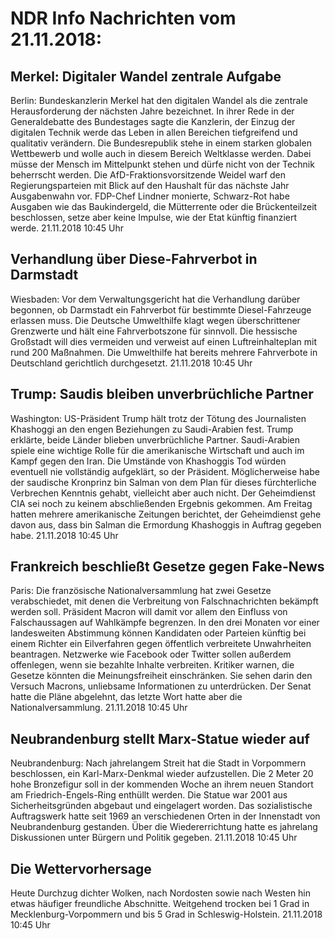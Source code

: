 # NDR Info Nachrichten vom 21.11.2018:


## Merkel: Digitaler Wandel zentrale Aufgabe
Berlin:	Bundeskanzlerin Merkel hat den digitalen Wandel als die zentrale Herausforderung der nächsten Jahre bezeichnet. In ihrer Rede in der Generaldebatte des Bundestages sagte die Kanzlerin, der Einzug der digitalen Technik werde das Leben in allen Bereichen tiefgreifend und qualitativ verändern. Die Bundesrepublik stehe in einem starken globalen Wettbewerb und wolle auch in diesem Bereich Weltklasse werden. Dabei müsse der Mensch im Mittelpunkt stehen und dürfe nicht von der Technik beherrscht werden. Die AfD-Fraktionsvorsitzende Weidel warf den Regierungsparteien mit Blick auf den Haushalt für das nächste Jahr Ausgabenwahn vor. FDP-Chef Lindner monierte, Schwarz-Rot habe Ausgaben wie das Baukindergeld, die Mütterrente oder die Brückenteilzeit beschlossen, setze aber keine Impulse, wie der Etat künftig finanziert werde. 21.11.2018 10:45 Uhr 

## Verhandlung über Diese-Fahrverbot in Darmstadt
Wiesbaden: Vor dem Verwaltungsgericht hat die Verhandlung darüber begonnen, ob Darmstadt ein Fahrverbot für bestimmte Diesel-Fahrzeuge erlassen muss. Die Deutsche Umwelthilfe klagt wegen überschrittener Grenzwerte und hält eine Fahrverbotszone für sinnvoll. Die hessische Großstadt will dies vermeiden und verweist auf einen Luftreinhalteplan mit rund 200 Maßnahmen. Die Umwelthilfe hat bereits mehrere Fahrverbote in Deutschland gerichtlich durchgesetzt. 21.11.2018 10:45 Uhr 

## Trump: Saudis bleiben unverbrüchliche Partner
Washington: US-Präsident Trump hält trotz der Tötung des Journalisten Khashoggi an den engen Beziehungen zu Saudi-Arabien fest. Trump erklärte, beide Länder blieben unverbrüchliche Partner. Saudi-Arabien spiele eine wichtige Rolle für die amerikanische Wirtschaft und auch im Kampf gegen den Iran. Die Umstände von Khashoggis Tod würden eventuell nie vollständig aufgeklärt, so der Präsident. Möglicherweise habe der saudische Kronprinz bin Salman von dem Plan für dieses fürchterliche Verbrechen Kenntnis gehabt, vielleicht aber auch nicht. Der Geheimdienst CIA sei noch zu keinem abschließenden Ergebnis gekommen. Am Freitag hatten mehrere amerikanische Zeitungen berichtet, der Geheimdienst gehe davon aus, dass bin Salman die Ermordung Khashoggis in Auftrag gegeben habe. 21.11.2018 10:45 Uhr 

## Frankreich beschließt Gesetze gegen Fake-News
Paris:	Die französische Nationalversammlung hat zwei Gesetze verabschiedet, mit denen die Verbreitung von Falschnachrichten bekämpft werden soll. Präsident Macron will damit vor allem den Einfluss von Falschaussagen auf Wahlkämpfe begrenzen. In den drei Monaten vor einer landesweiten Abstimmung können Kandidaten oder Parteien künftig bei einem Richter ein Eilverfahren gegen öffentlich verbreitete Unwahrheiten beantragen. Netzwerke wie Facebook oder Twitter sollen außerdem offenlegen, wenn sie bezahlte Inhalte verbreiten. Kritiker warnen, die Gesetze könnten die Meinungsfreiheit einschränken. Sie sehen darin den Versuch Macrons, unliebsame Informationen zu unterdrücken. Der Senat hatte die Pläne abgelehnt, das letzte Wort hatte aber die Nationalversammlung. 21.11.2018 10:45 Uhr 

## Neubrandenburg stellt Marx-Statue wieder auf
Neubrandenburg: Nach jahrelangem Streit hat die Stadt in Vorpommern beschlossen, ein Karl-Marx-Denkmal wieder aufzustellen. Die 2 Meter 20 hohe Bronzefigur soll in der kommenden Woche an ihrem neuen Standort am Friedrich-Engels-Ring enthüllt werden. Die Statue war 2001 aus Sicherheitsgründen abgebaut und eingelagert worden. Das sozialistische Auftragswerk hatte seit 1969 an verschiedenen Orten in der Innenstadt von Neubrandenburg gestanden. Über die Wiedererrichtung hatte es jahrelang Diskussionen unter Bürgern und Politik gegeben. 21.11.2018 10:45 Uhr 

## Die Wettervorhersage
Heute Durchzug dichter Wolken, nach Nordosten sowie nach Westen hin etwas häufiger freundliche Abschnitte. Weitgehend trocken bei 1 Grad in Mecklenburg-Vorpommern und bis 5 Grad in Schleswig-Holstein. 21.11.2018 10:45 Uhr 
